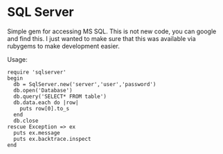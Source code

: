 SQL Server
=========

Simple gem for accessing MS SQL. This is not new code, you can google and find this. I just wanted to make sure that this was available via rubygems to make development easier.

Usage:

    require 'sqlserver'
    begin
      db = SqlServer.new('server','user','password')
      db.open('Database')
      db.query('SELECT* FROM table')
      db.data.each do |row|
        puts row[0].to_s
      end
      db.close
    rescue Exception => ex
      puts ex.message
      puts ex.backtrace.inspect
    end
